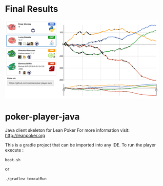 Final Results
=============
![Final Results](/final-results-2016-09-03-at-18.03.36.png?raw=true "Final Results")


poker-player-java
=================

Java client skeleton for Lean Poker 
For more information visit: http://leanpoker.org

This is a gradle project that can be imported into any IDE. To run the player execute :

`boot.sh`

or

`./gradlew tomcatRun`
